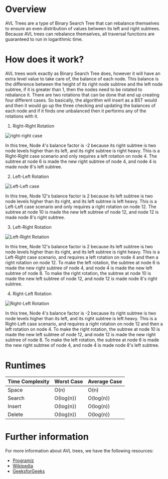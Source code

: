 # Overview

AVL Trees are a type of Binary Search Tree that can rebalance themselves to ensure an even distribution of values between its left and right subtrees. Because AVL trees can rebalance themselves, all traversal functions are guaranteed to run in logarithmic time.

# How does it work?

AVL trees work exactly as Binary Search Tree does, however it will have an extra level value to take care of, the balance of each node. This balance is the difference between the height of its right node subtree and the left node subtree, if it is greater than 1, then the nodes need to be rotated to rebalance it. There are two rotations that can be done that end up creating four different cases. So basically, the algorithm will insert as a BST would and then it would go up the three checking and updating the balances of each node and if it finds one unbalanced then it performs any of the rotations with it.

1. Right-Right Rotation

![right-right case](./images/avlAssets/right-right.gif)

In this tree, Node 4's balance factor is -2 because its right subtree is two node levels higher than its left, and its right subtree is right heavy. This is a Right-Right case scenario and only requires a left rotation on node 4. The subtree at node 6 is made the new right subtree of node 4, and node 4 is made node 8's left subtree.

2. Left-Left Rotation

![Left-Left case](./images/avlAssets/left-left.gif)

In this tree, Node 12's balance factor is 2 because its left subtree is two node levels higher than its right, and its left subtree is left heavy. This is a Left-Left case scenario and only requires a right rotation on node 12. The subtree at node 10 is made the new left subtree of node 12, and node 12 is made node 8's right subtree.

3. Left-Right Rotation

![Left-Right Rotation](./images/avlAssets/left-right.gif)

In this tree, Node 12's balance factor is 2 because its left subtree is two node levels higher than its right, and its left subtree is right heavy. This is a Left-Right case scenario, and requires a left rotation on node 4 and then a right rotation on node 12. To make the left rotation, the subtree at node 6 is made the new right subtree of node 4, and node 4 is made the new left subtree of node 8. To make the right rotation, the subtree at node 10 is made the new left subtree of node 12, and node 12 is made node 8's right subtree.

4. Right-Left Rotation

![Right-Left Rotation](./images/avlAssets/right-left.gif)

In this tree, Node 4's balance factor is -2 because its right subtree is two node levels higher than its left, and its right subtree is left heavy. This is a Right-Left case scenario, and requires a right rotation on node 12 and then a left rotation on node 4. To make the right rotation, the subtree at node 10 is made the new left subtree of node 12, and node 12 is made the new right subtree of node 8. To make the left rotation, the subtree at node 6 is made the new right subtree of node 4, and node 4 is made node 8's left subtree.

# Runtimes

| Time Complexity | Worst Case | Average Case |
|-----------------|------------|--------------|
| Space           | O(n)       | O(n)         |
| Search          | O(log(n))  | O(log(n))    |
| Insert          | O(log(n))  | O(log(n))    |
| Delete          | O(log(n))  | O(log(n))    |

# Further information

For more information about AVL trees, we have the following resources:
- [Programiz](https://www.programiz.com/dsa/avl-tree)
- [Wikipedia](https://en.wikipedia.org/wiki/AVL_tree)
- [GeeksforGeeks](https://www.geeksforgeeks.org/insertion-in-an-avl-tree/)